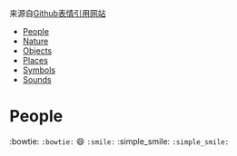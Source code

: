 来源自[Github表情引用网站](https://www.webfx.com/tools/emoji-cheat-sheet "官方")

- [People](#people)
- [Nature](#nature)
- [Objects](#objects)
- [Places](#places)
- [Symbols](#symbols)
- [Sounds](#sounds)

# People

:bowtie: `:bowtie:`  :smile: `:smile:`  :simple_smile: `:simple_smile:`


